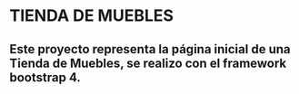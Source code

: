 # TIENDA DE MUEBLES

## Este proyecto representa la página inicial de una Tienda de Muebles, se realizo con el framework bootstrap 4.
